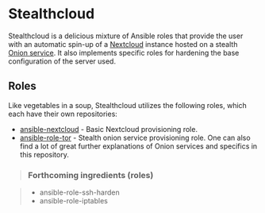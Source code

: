 # Stealthcloud

Stealthcloud is a delicious mixture of Ansible roles that provide the user with an automatic spin-up of a [Nextcloud](https://nextcloud.com/) instance hosted on a stealth [Onion service](https://www.torproject.org/docs/onion-services). It also implements specific roles for hardening the base configuration of the server used.

## Roles

Like vegetables in a soup, Stealthcloud utilizes the following roles, which each have their own repositories:

* [ansible-nextcloud](https://github.com/aubrel/ansible-nextcloud) - Basic Nextcloud provisioning role.
* [ansible-role-tor](https://github.com/AnarchoTechNYC/ansible-role-tor) - Stealth onion service provisioning role. One can also find a lot of great further explanations of Onion services and specifics in this repository.

> ### Forthcoming ingredients (roles)

> * ansible-role-ssh-harden
> * ansible-role-iptables
